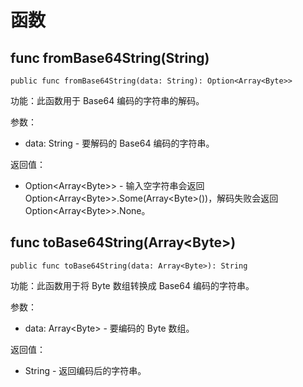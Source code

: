 # 函数

## func fromBase64String(String)

```cangjie
public func fromBase64String(data: String): Option<Array<Byte>>
```

功能：此函数用于 Base64 编码的字符串的解码。

参数：

- data: String - 要解码的 Base64 编码的字符串。

返回值：

- Option\<Array\<Byte>> - 输入空字符串会返回 Option\<Array\<Byte>>.Some(Array\<Byte>())，解码失败会返回 Option\<Array\<Byte>>.None。

## func toBase64String(Array\<Byte>)

```cangjie
public func toBase64String(data: Array<Byte>): String
```

功能：此函数用于将 Byte 数组转换成 Base64 编码的字符串。

参数：

- data: Array\<Byte> - 要编码的 Byte 数组。

返回值：

- String - 返回编码后的字符串。
